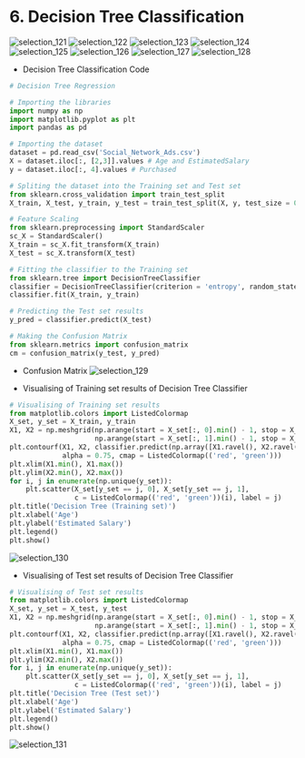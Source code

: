 # 6. Decision Tree Classification

![selection_121](https://user-images.githubusercontent.com/15044221/29456245-ab81f318-8436-11e7-97e3-98814597be5c.png)
![selection_122](https://user-images.githubusercontent.com/15044221/29456244-ab7e1c16-8436-11e7-8616-97d0e70920e7.png)
![selection_123](https://user-images.githubusercontent.com/15044221/29456246-abf6d106-8436-11e7-8516-2ac1e0e97646.png)
![selection_124](https://user-images.githubusercontent.com/15044221/29456248-ac0e7a68-8436-11e7-917b-9b092929752c.png)
![selection_125](https://user-images.githubusercontent.com/15044221/29456247-ac089288-8436-11e7-8b18-a1bfc3a69271.png)
![selection_126](https://user-images.githubusercontent.com/15044221/29456251-accd580c-8436-11e7-9a6a-08b8d81a6140.png)
![selection_127](https://user-images.githubusercontent.com/15044221/29456249-ac2f05ee-8436-11e7-8264-be7414f76dda.png)
![selection_128](https://user-images.githubusercontent.com/15044221/29456250-ac573a64-8436-11e7-94b7-5ecc1e547058.png)

- Decision Tree Classification Code
```python
# Decision Tree Regression

# Importing the libraries
import numpy as np
import matplotlib.pyplot as plt
import pandas as pd 

# Importing the dataset
dataset = pd.read_csv('Social_Network_Ads.csv')
X = dataset.iloc[:, [2,3]].values # Age and EstimatedSalary
y = dataset.iloc[:, 4].values # Purchased

# Spliting the dataset into the Training set and Test set
from sklearn.cross_validation import train_test_split
X_train, X_test, y_train, y_test = train_test_split(X, y, test_size = 0.25, random_state = 0)

# Feature Scaling
from sklearn.preprocessing import StandardScaler
sc_X = StandardScaler()
X_train = sc_X.fit_transform(X_train)
X_test = sc_X.transform(X_test)

# Fitting the classifier to the Training set
from sklearn.tree import DecisionTreeClassifier
classifier = DecisionTreeClassifier(criterion = 'entropy', random_state = 0)
classifier.fit(X_train, y_train)

# Predicting the Test set results
y_pred = classifier.predict(X_test)

# Making the Confusion Matrix
from sklearn.metrics import confusion_matrix
cm = confusion_matrix(y_test, y_pred)
```
- Confusion Matrix
![selection_129](https://user-images.githubusercontent.com/15044221/29456337-068c1da6-8437-11e7-8d98-329b58588aff.png)

- Visualising of Training set results of Decision Tree Classifier
```python
# Visualising of Training set results
from matplotlib.colors import ListedColormap
X_set, y_set = X_train, y_train
X1, X2 = np.meshgrid(np.arange(start = X_set[:, 0].min() - 1, stop = X_set[:, 0].max() + 1, step = 0.01),
                     np.arange(start = X_set[:, 1].min() - 1, stop = X_set[:, 1].max() + 1, step = 0.01))
plt.contourf(X1, X2, classifier.predict(np.array([X1.ravel(), X2.ravel()]).T).reshape(X1.shape), 
             alpha = 0.75, cmap = ListedColormap(('red', 'green')))
plt.xlim(X1.min(), X1.max())
plt.ylim(X2.min(), X2.max())
for i, j in enumerate(np.unique(y_set)):
    plt.scatter(X_set[y_set == j, 0], X_set[y_set == j, 1],
                c = ListedColormap(('red', 'green'))(i), label = j)
plt.title('Decision Tree (Training set)')
plt.xlabel('Age')
plt.ylabel('Estimated Salary')
plt.legend()
plt.show()

```
![selection_130](https://user-images.githubusercontent.com/15044221/29456358-19ac773c-8437-11e7-8407-73128e856b84.png)

- Visualising of Test set results of Decision Tree Classifier
```python
# Visualising of Test set results
from matplotlib.colors import ListedColormap
X_set, y_set = X_test, y_test
X1, X2 = np.meshgrid(np.arange(start = X_set[:, 0].min() - 1, stop = X_set[:, 0].max() + 1, step = 0.01),
                     np.arange(start = X_set[:, 1].min() - 1, stop = X_set[:, 1].max() + 1, step = 0.01))
plt.contourf(X1, X2, classifier.predict(np.array([X1.ravel(), X2.ravel()]).T).reshape(X1.shape), 
             alpha = 0.75, cmap = ListedColormap(('red', 'green')))
plt.xlim(X1.min(), X1.max())
plt.ylim(X2.min(), X2.max())
for i, j in enumerate(np.unique(y_set)):
    plt.scatter(X_set[y_set == j, 0], X_set[y_set == j, 1],
                c = ListedColormap(('red', 'green'))(i), label = j)
plt.title('Decision Tree (Test set)')
plt.xlabel('Age')
plt.ylabel('Estimated Salary')
plt.legend()
plt.show()
```
![selection_131](https://user-images.githubusercontent.com/15044221/29456357-19aafc2c-8437-11e7-9822-7158ae028714.png)
